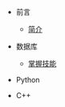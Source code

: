 - 前言
    - [简介](zh-cn/README.md)

- 数据库
    - [掌握技能](zh-cn/database/database.md)

- Python

- C++


